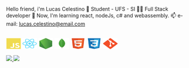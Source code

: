 Hello friend, i'm Lucas Celestino 👋
Student - UFS - SI
    👨‍💻 Full Stack developer
    🌱 Now, I'm learning react, nodeJs, c# and webassembly.
    📫 e-mail: lucas.celestino@email.com

<div style="display: inline_block"><br> <img align="center" alt="Lucas-Js" height="30" width="40" src="https://raw.githubusercontent.com/devicons/devicon/master/icons/javascript/javascript-plain.svg"> <img align="center" alt="Lucas-React" height="30" width="40" src="https://raw.githubusercontent.com/devicons/devicon/master/icons/react/react-original.svg"> <img align="center" alt="Lucas-Nodejs" height="30" width="40" src="https://raw.githubusercontent.com/devicons/devicon/master/icons/nodejs/nodejs-original.svg"> <img align="center" alt="Lucas-Mongodb" height="30" width="40" src="https://raw.githubusercontent.com/devicons/devicon/master/icons/mongodb/mongodb-original.svg"> <img align="center" alt="Lucas-HTML5" height="30" width="40" src="https://raw.githubusercontent.com/devicons/devicon/master/icons/html5/html5-original.svg"> <img align="center" alt="Lucas-CSS3" height="30" width="40" src="https://raw.githubusercontent.com/devicons/devicon/master/icons/css3/css3-original.svg"> <img align="center" alt="Lucas-Git" height="30" width="40" src="https://raw.githubusercontent.com/devicons/devicon/master/icons/git/git-original.svg"> </div><div> <br> <a href="https://github.com/LucasCelestinoSE"> <img height="180em" src="https://github-readme-stats.vercel.app/api?username=LucasCelestinoSE&show_icons=true&theme=white&include_all_commits=true&count_private=true"/> <img height="180em" src="https://github-readme-stats.vercel.app/api/top-langs/?username=LucasCelestinoSE&layout=compact&langs_count=7&theme=white"/> </div>
